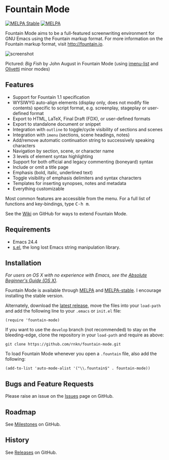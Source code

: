Fountain Mode
=============

[![MELPA Stable](http://stable.melpa.org/packages/fountain-mode-badge.svg)](http://stable.melpa.org/#/fountain-mode)
[![MELPA](http://melpa.org/packages/fountain-mode-badge.svg)](http://melpa.org/#/fountain-mode)

Fountain Mode aims to be a full-featured screenwriting environment for GNU Emacs
using the Fountain markup format. For more information on the Fountain markup
format, visit <http://fountain.io>.

![screenshot](http://files.paulwrankin.com/fountain-mode/screenshot.png)

Pictured: *Big Fish* by John August in Fountain Mode (using [imenu-list][] and
[Olivetti][] minor modes)

[imenu-list]: https://github.com/bmag/imenu-list "imenu-list"
[olivetti]: https://github.com/rnkn/olivetti "Olivetti"

Features
--------

- Support for Fountain 1.1 specification
- WYSIWYG auto-align elements (display only, does not modify file contents)
  specific to script format, e.g. screenplay, stageplay or user-defined format
- Export to HTML, LaTeX, Final Draft (FDX), or user-defined formats
- Export to standalone document or snippet
- Integration with `outline` to toggle/cycle visibility of sections and scenes
- Integration with `imenu` (sections, scene headings, notes)
- Add/remove automatic continuation string to successively speaking characters
- Navigation by section, scene, or character name
- 3 levels of element syntax highlighting
- Support for both official and legacy commenting (boneyard) syntax
- Include or omit a title page
- Emphasis (bold, italic, underlined text)
- Toggle visibility of emphasis delimiters and syntax characters
- Templates for inserting synopses, notes and metadata
- Everything customizable

Most common features are accessible from the menu. For a full list of functions
and key-bindings, type <kbd>C-h m</kbd>.

See the [Wiki][] on GitHub for ways to extend Fountain Mode.

[wiki]: https://github.com/rnkn/fountain-mode/wiki "Fountain Mode wiki"

Requirements
------------

- Emacs 24.4
- [s.el][], the long lost Emacs string manipulation library.

[s.el]: https://github.com/magnars/s.el "s.el"

Installation
------------

*For users on OS X with no experience with Emacs, see the
[Absolute Beginner's Guide (OS X)][guide].*

Fountain Mode is available through [MELPA][] and [MELPA-stable][]. I encourage
installing the stable version.

Alternately, download the [latest release][], move the files into your
`load-path` and add the following line to your `.emacs` or `init.el` file:

    (require 'fountain-mode)

If you want to use the `develop` branch (not recommended) to stay on the
bleeding-edge, clone the repository in your `load-path` and require as above:

    git clone https://github.com/rnkn/fountain-mode.git

To load Fountain Mode whenever you open a `.fountain` file, also add the
following:

    (add-to-list 'auto-mode-alist '("\\.fountain$" . fountain-mode))

[guide]: https://github.com/rnkn/fountain-mode/wiki/Absolute-Beginner's-Guide-(OS-X) "Absolute Beginner's Guide (OS X)"
[melpa]: http://melpa.org "MELPA"
[melpa-stable]: http://stable.melpa.org "MELPA-stable"
[latest release]: https://github.com/rnkn/fountain-mode/releases/latest "Fountain Mode latest release"

Bugs and Feature Requests
-------------------------

Please raise an issue on the [Issues][] page on GitHub.

[issues]: https://github.com/rnkn/fountain-mode/issues "Fountain Mode issues"

Roadmap
-------

See [Milestones][] on GitHub.

[milestones]: https://github.com/rnkn/fountain-mode/milestones "Fountain Mode milestones"

History
-------

See [Releases][] on GitHub.

[releases]: https://github.com/rnkn/fountain-mode/releases "Fountain Mode releases"
